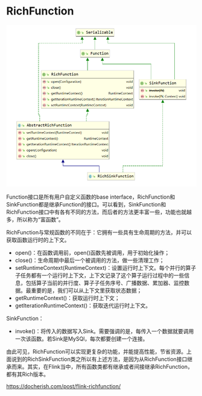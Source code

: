 # RichFunction
![](../../source/RichFunction.png)


Function接口是所有用户自定义函数的base interface，RichFunction和SinkFunction都是继承Function的接口。可以看到，SinkFunction和RichFunction接口中有各有不同的方法，而后者的方法更丰富一些，功能也就越多，所以称为“富函数”。

RichFunction与常规函数的不同在于：它拥有一些具有生命周期的方法，并可以获取函数运行时的上下文。
  - open()：在函数调用前，open()函数先被调用，用于初始化操作；
  - close()：生命周期中最后一个被调用的方法，做一些清理工作；
  - setRuntimeContext(RuntimeContext)：设置运行时上下文。每个并行的算子子任务都有一个运行时上下文，上下文记录了这个算子运行过程中的一些信息，包括算子当前的并行度、算子子任务序号、广播数据、累加器、监控数据。最重要的是，我们可以从上下文里获取状态数据；
  - getRuntimeContext()：获取运行时上下文；
  - getIterationRuntimeContext()：获取迭代运行时上下文。

SinkFunction：
  - invoke()：将传入的数据写入Sink。需要强调的是，每传入一个数据就要调用一次该函数。若Sink是MySQl，每次都要创建一个连接。


由此可见，RichFunction可以实现更复杂的功能，并能提高性能，节省资源。上面说到的RichSinkFunction类之所以有上述方法，是因为从RichFunction接口继承而来。其实，在Flink当中，所有函数类都有继承或者间接继承RichFunction，都有其Rich版本。

https://docherish.com/post/flink-richfunction/